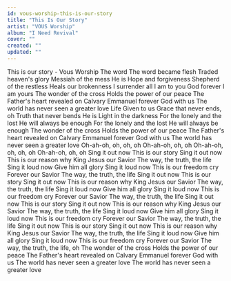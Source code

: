 ```yaml
---
id: vous-worship-this-is-our-story
title: "This Is Our Story"
artist: "VOUS Worship"
album: "I Need Revival"
cover: ""
created: ""
updated: ""
---
```


This is our story - Vous Worship
The word
The word became flesh
Traded heaven's glory
Messiah of the mess
He is
Hope and forgiveness
Shepherd of the restless
Heals our brokenness
I surrender all I am to you
God forever I am yours
The wonder of the cross
Holds the power of our peace
The Father's heart revealed on Calvary
Emmanuel forever God with us
The world has never seen a greater love
Life
Given to us
Grace that never ends, oh
Truth that never bends
He is
Light in the darkness
For the lonely and the lost
He will always be enough
For the lonely and the lost
He will always be enough
The wonder of the cross
Holds the power of our peace
The Father's heart revealed on Calvary
Emmanuel forever God with us
The world has never seen a greater love
Oh-ah-oh, oh, oh, oh
Oh-ah-oh, oh, oh
Oh-ah-oh, oh, oh, oh
Oh-ah-oh, oh, oh
Sing it out now
This is our story
Sing it out now
This is our reason why
King Jesus our Savior
The way, the truth, the life
Sing it loud now
Give him all glory
Sing it loud now
This is our freedom cry
Forever our Savior
The way, the truth, the life
Sing it out now
This is our story
Sing it out now
This is our reason why
King Jesus our Savior
The way, the truth, the life
Sing it loud now
Give him all glory
Sing it loud now
This is our freedom cry
Forever our Savior
The way, the truth, the life
Sing it out now
This is our story
Sing it out now
This is our reason why
King Jesus our Savior
The way, the truth, the life
Sing it loud now
Give him all glory
Sing it loud now
This is our freedom cry
Forever our Savior
The way, the truth, the life
Sing it out now
This is our story
Sing it out now
This is our reason why
King Jesus our Savior
The way, the truth, the life
Sing it loud now
Give him all glory
Sing it loud now
This is our freedom cry
Forever our Savior
The way, the truth, the life, oh
The wonder of the cross
Holds the power of our peace
The Father's heart revealed on Calvary
Emmanuel forever God with us
The world has never seen a greater love
The world has never seen a greater love